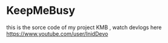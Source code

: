 KeepMeBusy
==========

this is the sorce code of my project KMB , watch devlogs here https://www.youtube.com/user/InidDevo
